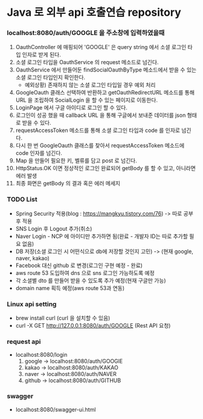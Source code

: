 # Java 로 외부 api 호출연습 repository

### localhost:8080/auth/GOOGLE 을 주소창에 입력하였을때

1. OauthController 에 매핑되어 'GOOGLE' 은 query string 에서 소셜 로그인 타입 인자로 받게 된다.
2. 소셜 로그인 타입을 OauthService 의 request 메소드로 넘긴다.
3. OauthService 에서 만들어둔 findSocialOauthByType 메소드에서 받을 수 있는 소셜 로그인 타입인지 확인한다.
    - 예외상황) 존재하지 않는 소셜 로그인 타입일 경우 예외 처리
4. GoogleOauth 클래스 선택하여 반환하고 getOauthRedirectURL 메소드를 통해 URL 을 조립하여 SocialLogin 을 할 수 있는 페이지로 이동한다.
5. LoginPage 에서 구글 아이디로 로그인 할 수 있다.
6. 로그인이 성공 했을 때 callback URL 을 통해 구글에서 보내준 데이터를 json 형태로 받을 수 있다.
7. requestAccessToken 메소드를 통해 소셜 로그인 타입과 code 를 인자로 넘긴다.
8. 다시 한 번 GoogleOauth 클래스를 찾아서 requestAccessToken 메소드에 code 인자를 넘긴다.
9. Map 을 만들어 필요한 키, 벨류를 담고 post 로 넘긴다.
10. HttpStatus.OK 이면 정상적인 로그인 완료되어 getBody 를 할 수 있고, 아니라면 에러 발생
11. 최종 화면은 getBody 의 결과 혹은 에러 메세지

### TODO List

- Spring Security 적용(blog : https://mangkyu.tistory.com/76) -> 따로 공부 후 적용
- SNS Login 후 Logout 추가(취소)
- Naver Login - NCP 에 아이디만 추가하면 됨(완료 - 개발자 ID는 따로 추가할 필요 없음)
- DB 저장(소셜 로그인 시 어떤식으로 db에 저장할 것인지 고민) -> (현재 google, naver, kakao)
- Facebook 대신 github 로 변경(로그인 구현 예정 - 완료)
- aws route 53 도입하여 dns 으로 sns 로그인 가능하도록 예정
- 각 소셜별 dto 를 만들어 받을 수 있도록 추가 예정(현재 구글만 가능)
- domain name 획득 예정(aws route 53과 연동)

### Linux api setting

- brew install curl (curl 을 설치할 수 있음)
- curl -X GET http://127.0.0.1:8080/auth/GOOGLE (Rest API 요청)

### request api

- localhost:8080/login
    1. google -> localhost:8080/auth/GOOGlE
    2. kakao -> localhost:8080/auth/KAKAO
    3. naver -> localhost:8080/auth/NAVER
    4. github -> localhost:8080/auth/GITHUB

### swagger

- localhost:8080/swagger-ui.html